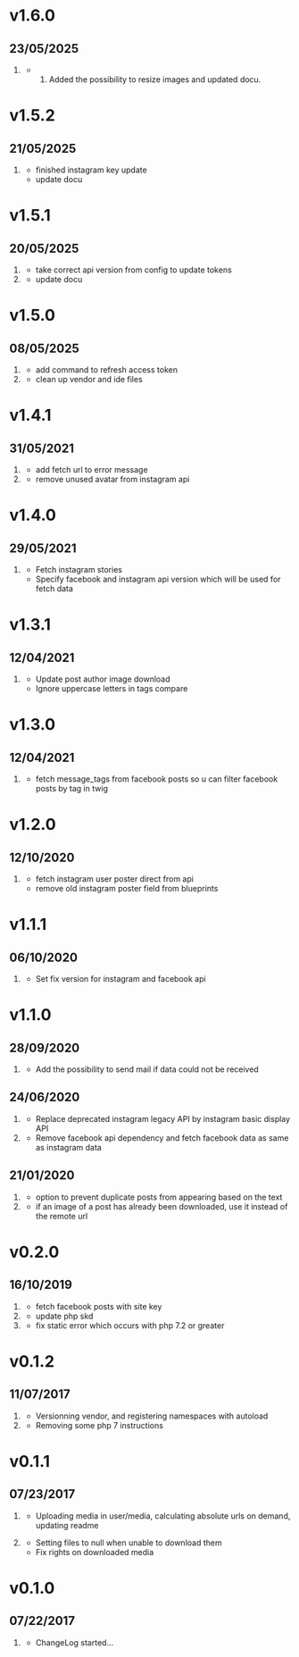 # v1.6.0
##  23/05/2025

1. [](#new)
    * 1. Added the possibility to resize images and updated docu.

# v1.5.2
##  21/05/2025

1. [](#improved)
    * finished instagram key update
    * update docu

# v1.5.1
##  20/05/2025

1. [](#bugfix)
    * take correct api version from config to update tokens
1. [](#improved)
    * update docu

# v1.5.0
##  08/05/2025

1. [](#new)
    * add command to refresh access token
1. [](#improved)
    * clean up vendor and ide files

# v1.4.1
##  31/05/2021

1. [](#improved)
    * add fetch url to error message
1. [](#bugfix)
    * remove unused avatar from instagram api

# v1.4.0
##  29/05/2021

1. [](#new)
	* Fetch instagram stories
    * Specify facebook and instagram api version which will be used for fetch data

# v1.3.1
##  12/04/2021

1. [](#improved)
	* Update post author image download
    * Ignore uppercase letters in tags compare

# v1.3.0
##  12/04/2021

1. [](#new)
	* fetch message_tags from facebook posts so u can filter facebook posts by tag in twig

# v1.2.0
##  12/10/2020

1. [](#improved)
	* fetch instagram user poster direct from api
	* remove old instagram poster field from blueprints

# v1.1.1
##  06/10/2020

1. [](#improved)
	* Set fix version for instagram and facebook api

# v1.1.0
##  28/09/2020

1. [](#new)
	* Add the possibility to send mail if data could not be received

##  24/06/2020

1. [](#new)
	* Replace deprecated instagram legacy API by instagram basic display API
1. [](#improved)
    * Remove facebook api dependency and fetch facebook data as same as instagram data

##  21/01/2020

1. [](#new)
	* option to prevent duplicate posts from appearing based on the text
1. [](#improved)
    * if an image of a post has already been downloaded, use it instead of the remote url

# v0.2.0
##  16/10/2019

1. [](#new)
	* fetch facebook posts with site key
1. [](#improved)
    * update php skd
1. [](#bugfix)
    * fix static error which occurs with php 7.2 or greater

# v0.1.2
##  11/07/2017

1. [](#improved)
    * Versionning vendor, and registering namespaces with autoload
1. [](#bugfix)
    * Removing some php 7 instructions

# v0.1.1
##  07/23/2017

1. [](#improved)
    * Uploading media in user/media, calculating absolute urls on demand, updating readme

1. [](#bugfix)
    * Setting files to null when unable to download them
    * Fix rights on downloaded media

# v0.1.0
##  07/22/2017

1. [](#new)
    * ChangeLog started...
